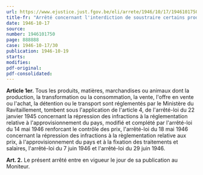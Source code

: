 ```yaml
---
url: https://www.ejustice.just.fgov.be/eli/arrete/1946/10/17/1946101750/justel
title-fr: "Arrêté concernant l'interdiction de soustraire certains produits ou marchandises à la circulation."
date: 1946-10-17
source:
number: 1946101750
page: 888888
case: 1946-10-17/30
publication: 1946-10-19
starts:
modifies:
pdf-original:
pdf-consolidated:
---
```


**Article 1er.** Tous les produits, matières, marchandises ou animaux dont la production, la transformation ou la consommation, la vente, l'offre en vente ou l'achat, la détention ou le transport sont réglementés par le Ministère du Ravitaillement, tombent sous l'application de l'article 4, de l'arrêté-loi du 22 janvier 1945 concernant la répression des infractions à la réglementation relative à l'approvisionnement du pays, modifié et complété par l'arrêté-loi du 14 mai 1946 renforcant le contrôle des prix, l'arrêté-loi du 18 mai 1946 concernant la répression des infractions à la règlementation relative aux prix, à l'approvisionnement du pays et à la fixation des traitements et salaires, l'arrêté-loi du 7 juin 1946 et l'arrêté-loi du 29 juin 1946.

**Art. 2.** Le présent arrêté entre en vigueur le jour de sa publication au Moniteur.
